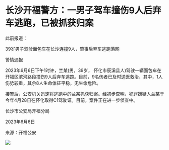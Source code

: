 

# 长沙开福警方：一男子驾车撞伤9人后弃车逃跑，已被抓获归案

此前报道：

39岁男子驾驶面包车在长沙连撞9人，肇事后弃车逃跑落网

警情通报

2023年6月6日下午1时许，兰某(男，39岁，
怀化市辰溪县人)驾驶一辆面包车在开福区滨河路段撞伤9人后弃车逃跑。目前，9名伤者已及时送医救治，其中，1人伤势较重，其余8人生命体征平稳，无生命危险。

接警后，公安机关迅速将逃跑中的兰某抓获归案。经初步查明，犯罪嫌疑人兰某于今年4月28日在怀化取得C1驾驶证。目前，案件正在进一步侦查中。

长沙市公安局开福分局

2023年6月6日

来源：开福公安

![](https://inews.gtimg.com/om_bt/OrHnEnpsG9IKX3hJjNu9L-F7MLdX8oXh9QFmDGsjpYjYgAA/1000)

